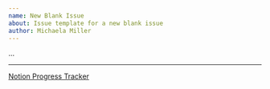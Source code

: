 ```yaml
---
name: New Blank Issue
about: Issue template for a new blank issue
author: Michaela Miller
---
```


...

---
[Notion Progress Tracker](https://www.notion.so/imos-world/rimrep-examples-Progress-30020024c14b4cce9ae324160c422e67?pvs=4)